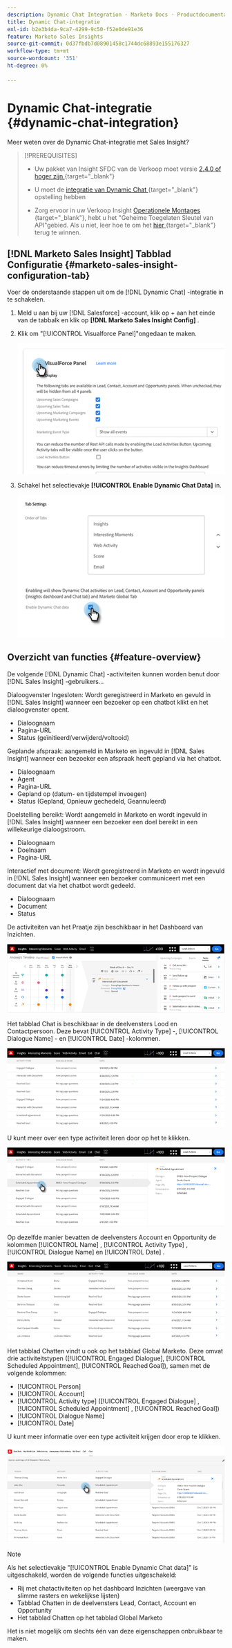 ```yaml
---
description: Dynamic Chat Integration - Marketo Docs - Productdocumentatie
title: Dynamic Chat-integratie
exl-id: b2e3b4da-9ca7-4299-9c50-f52e0de91e36
feature: Marketo Sales Insights
source-git-commit: 0d37fbdb7d08901458c1744dc68893e155176327
workflow-type: tm+mt
source-wordcount: '351'
ht-degree: 0%

---
```


# Dynamic Chat-integratie {#dynamic-chat-integration}

Meer weten over de Dynamic Chat-integratie met Sales Insight?

>[!PREREQUISITES]
>
>* Uw pakket van Insight SFDC van de Verkoop moet versie [ 2.4.0 of hoger zijn ](/help/marketo/product-docs/marketo-sales-insight/msi-for-salesforce/upgrading/upgrading-your-msi-package.md){target="_blank"}
>
>* U moet de [ integratie van Dynamic Chat ](/help/marketo/product-docs/demand-generation/dynamic-chat/dynamic-chat-overview.md){target="_blank"} opstelling hebben
>
>* Zorg ervoor in uw Verkoop Insight [ Operationele Montages ](/help/marketo/product-docs/marketo-sales-insight/msi-for-salesforce/configuration/marketo-sales-insight-configuration-tab-in-salesforce.md#operational-settings){target="_blank"}, hebt u het &quot;Geheime Toegelaten Sleutel van API&quot;gebied. Als u niet, leer hoe te om het [ hier ](/help/marketo/product-docs/marketo-sales-insight/msi-for-salesforce/configuration/configure-marketo-sales-insight-in-salesforce-enterprise-unlimited.md#configure-sales-insight-in-marketo){target="_blank"} terug te winnen.

## [!DNL Marketo Sales Insight] Tabblad Configuratie {#marketo-sales-insight-configuration-tab}

Voer de onderstaande stappen uit om de [!DNL Dynamic Chat] -integratie in te schakelen.

1. Meld u aan bij uw [!DNL Salesforce] -account, klik op + aan het einde van de tabbalk en klik op **[!DNL Marketo Sales Insight Config]** .

1. Klik om &quot;[!UICONTROL Visualforce Panel]&quot;ongedaan te maken.

   ![](assets/dynamic-chat-integration-1.png)

1. Schakel het selectievakje **[!UICONTROL Enable Dynamic Chat Data]** in.

   ![](assets/dynamic-chat-integration-2.png)

## Overzicht van functies {#feature-overview}

De volgende [!DNL Dynamic Chat] -activiteiten kunnen worden benut door [!DNL Sales Insight] -gebruikers...

Dialoogvenster Ingesloten: Wordt geregistreerd in Marketo en gevuld in [!DNL Sales Insight] wanneer een bezoeker op een chatbot klikt en het dialoogvenster opent.

* Dialoognaam
* Pagina-URL
* Status (geïnitieerd/verwijderd/voltooid)

Geplande afspraak: aangemeld in Marketo en ingevuld in [!DNL Sales Insight] wanneer een bezoeker een afspraak heeft gepland via het chatbot.

* Dialoognaam
* Agent
* Pagina-URL
* Gepland op (datum- en tijdstempel invoegen)
* Status (Gepland, Opnieuw gechedeld, Geannuleerd)

Doelstelling bereikt: Wordt aangemeld in Marketo en wordt ingevuld in [!DNL Sales Insight] wanneer een bezoeker een doel bereikt in een willekeurige dialoogstroom.

* Dialoognaam
* Doelnaam
* Pagina-URL

Interactief met document: Wordt geregistreerd in Marketo en wordt ingevuld in [!DNL Sales Insight] wanneer een bezoeker communiceert met een document dat via het chatbot wordt gedeeld.

* Dialoognaam
* Document
* Status

De activiteiten van het Praatje zijn beschikbaar in het Dashboard van Inzichten.

![](assets/dynamic-chat-integration-3.png)

Het tabblad Chat is beschikbaar in de deelvensters Lood en Contactpersoon. Deze bevat [!UICONTROL Activity Type] -, [!UICONTROL Dialogue Name] - en [!UICONTROL Date] -kolommen.

![](assets/dynamic-chat-integration-4.png)

U kunt meer over een type activiteit leren door op het te klikken.

![](assets/dynamic-chat-integration-5.png)

Op dezelfde manier bevatten de deelvensters Account en Opportunity de kolommen [!UICONTROL Name] , [!UICONTROL Activity Type] , [!UICONTROL Dialogue Name] en [!UICONTROL Date] .

![](assets/dynamic-chat-integration-6.png)

Het tabblad Chatten vindt u ook op het tabblad Global Marketo. Deze omvat drie activiteitstypen ([!UICONTROL Engaged Dialogue], [!UICONTROL Scheduled Appointment], [!UICONTROL Reached Goal]), samen met de volgende kolommen:

* [!UICONTROL Person]
* [!UICONTROL Account]
* [!UICONTROL Activity type] ([!UICONTROL Engaged Dialogue] , [!UICONTROL Scheduled Appointment] , [!UICONTROL Reached Goal])
* [!UICONTROL Dialogue Name]
* [!UICONTROL Date]

U kunt meer informatie over een type activiteit krijgen door erop te klikken.

![](assets/dynamic-chat-integration-7.png)

>[!NOTE]
>
>Als het selectievakje &quot;[!UICONTROL Enable Dynamic Chat data]&quot; is uitgeschakeld, worden de volgende functies uitgeschakeld:
>
>* Rij met chatactiviteiten op het dashboard Inzichten (weergave van slimme rasters en wekelijkse lijsten)
>* Tabblad Chatten in de deelvensters Lead, Contact, Account en Opportunity
>* Het tabblad Chatten op het tabblad Global Marketo
>
>Het is niet mogelijk om slechts één van deze eigenschappen onbruikbaar te maken.

